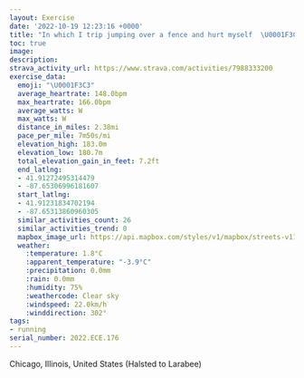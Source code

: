 ```yaml
---
layout: Exercise
date: '2022-10-19 12:23:16 +0000'
title: "In which I trip jumping over a fence and hurt myself  \U0001F3C3"
toc: true
image:
description:
strava_activity_url: https://www.strava.com/activities/7988333200
exercise_data:
  emoji: "\U0001F3C3"
  average_heartrate: 148.0bpm
  max_heartrate: 166.0bpm
  average_watts: W
  max_watts: W
  distance_in_miles: 2.38mi
  pace_per_mile: 7m50s/mi
  elevation_high: 183.0m
  elevation_low: 180.7m
  total_elevation_gain_in_feet: 7.2ft
  end_latlng:
  - 41.91272495314479
  - -87.65306996181607
  start_latlng:
  - 41.91231834702194
  - -87.65313860960305
  similar_activities_count: 26
  similar_activities_trend: 0
  mapbox_image_url: https://api.mapbox.com/styles/v1/mapbox/streets-v11/static/path-5+787af2-1.0(sgy~Fbm~uO%3FwAG%7BA%3FcCEoB%40sEOe%5DCKIIsBBMAEEBeBEiPIy%40%40qAEwBMiAE%7DCAoCB_DKmHAkCASEKEEc%40Sw%40k%40SEK%3FS%40q%40%5EEJAHpAlFHRJFHBjACXBHN%40LA~FHxF%40bDJxAFzBDpHAvBHnJBPDBhAEX%40DD%40THdMBrLJlQ),pin-s-s+e5b22e(-87.65154,41.9137),pin-s-f+89ae00(-87.65119000000001,41.91383000000002)/auto/800x800?access_token=pk.eyJ1Ijoiam9zaGJlY2ttYW4iLCJhIjoiY205eWR2aDd1MWZ6djJrbXc4a3M0bWZleiJ9.XiG9OWkNcZk2QzjJbxLB4A
  weather:
    :temperature: 1.8°C
    :apparent_temperature: "-3.9°C"
    :precipitation: 0.0mm
    :rain: 0.0mm
    :humidity: 75%
    :weathercode: Clear sky
    :windspeed: 22.0km/h
    :winddirection: 302°
tags:
- running
serial_number: 2022.ECE.176
---
```

Chicago, Illinois, United States (Halsted to Larabee)
